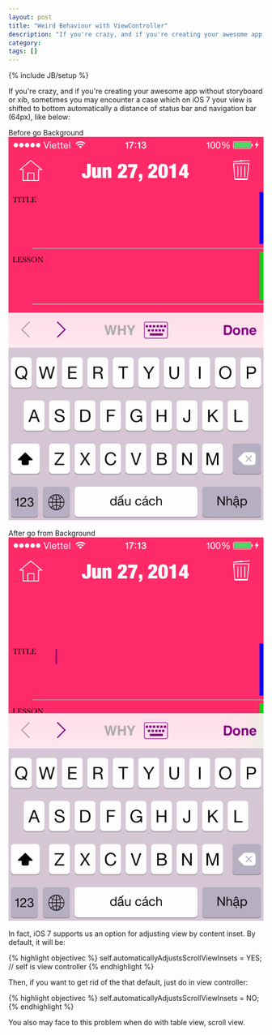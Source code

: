 ```yaml
---
layout: post
title: "Weird Behaviour with ViewController"
description: "If you're crazy, and if you're creating your awesome app without storyboard or xib, sometimes you may encounter a case which on iOS 7 your view is shifted to bottom automatically a distance of status bar and navigation bar (64px)."
category: 
tags: []
---
```

{% include JB/setup %}

If you're crazy, and if you're creating your awesome app without storyboard or xib, sometimes you may encounter a case which on iOS 7 your view is shifted to bottom automatically a distance of status bar and navigation bar (64px), like below:

Before go Background
![alt text](https://raw.githubusercontent.com/hugo53/hugo53.github.io/master/images/weird-behaviour-view-controller/before-go-background.PNG "back front")

After go from Background
![alt text](https://raw.githubusercontent.com/hugo53/hugo53.github.io/master/images/weird-behaviour-view-controller/after-go-from-background.PNG "fore front")

In fact, iOS 7 supports us an option for adjusting view by content inset. By default, it will be:

{% highlight objectivec %}
self.automaticallyAdjustsScrollViewInsets = YES;  // self is view controller
{% endhighlight %}

Then, if you want to get rid of the that default, just do in view controller:

{% highlight objectivec %}
self.automaticallyAdjustsScrollViewInsets = NO;
{% endhighlight %}

You also may face to this problem when do with table view, scroll view.




